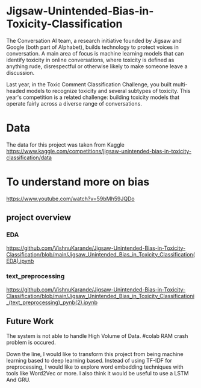 # Jigsaw-Unintended-Bias-in-Toxicity-Classification
The Conversation AI team, a research initiative founded by Jigsaw and Google (both part of Alphabet), builds technology to protect voices in conversation. A main area of focus is machine learning models that can identify toxicity in online conversations, where toxicity is defined as anything rude, disrespectful or otherwise likely to make someone leave a discussion.

Last year, in the Toxic Comment Classification Challenge, you built multi-headed models to recognize toxicity and several subtypes of toxicity. This year's competition is a related challenge: building toxicity models that operate fairly across a diverse range of conversations.

# Data
The data for this project was taken from Kaggle
https://www.kaggle.com/competitions/jigsaw-unintended-bias-in-toxicity-classification/data

# To understand more on bias
https://www.youtube.com/watch?v=59bMh59JQDo

## project overview

### EDA
https://github.com/VishnuKarande/Jigsaw-Unintended-Bias-in-Toxicity-Classification/blob/main/Jigsaw_Unintended_Bias_in_Toxicity_Classification(EDA).ipynb
### text_preprocessing
https://github.com/VishnuKarande/Jigsaw-Unintended-Bias-in-Toxicity-Classification/blob/main/Jigsaw_Unintended_Bias_in_Toxicity_Classificationi_(text_preprocessing)_pynb(2).ipynb

## Future Work
The system is not able to handle High Volume of Data. #colab RAM crash problem is occured.

Down the line, I would like to transform this project from being machine learning based to deep learning based. Instead of using TF-IDF for preprocessing, I would like to explore word embedding techniques with tools like Word2Vec or more. I also think it would be useful to use a LSTM And GRU.

